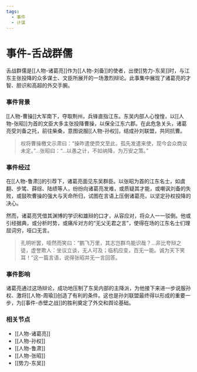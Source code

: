 ```yaml
---
tags:
  - 事件
  - 计谋
---
```

# 事件-舌战群儒

舌战群儒是[[人物-诸葛亮]]作为[[人物-刘备]]的使者，出使[[势力-东吴]]时，与江东主张投降的众多谋士、文臣所展开的一场激烈辩论。此事集中展现了诸葛亮的才智、胆识和高超的外交手腕。

### 事件背景

[[人物-曹操]]大军南下，夺取荆州，兵锋直指江东。东吴内部人心惶惶，以[[人物-张昭]]为首的文臣大多主张投降曹操，以保全江东六郡。在此危急关头，诸葛亮受刘备之托，前往柴桑，意图说服[[人物-孙权]]，结成孙刘联盟，共同抗曹。

> 权将曹操檄文示肃曰：“操昨遣使赍文至此，孤先发遣来使，现今会众商议未定。”...张昭曰：“...以愚之计，不如纳降，为万安之策。”

### 事件经过

在[[人物-鲁肃]]的引荐下，诸葛亮面见东吴群臣。以张昭为首的江东名士，如虞翻、步骘、薛综、陆绩等人，纷纷向诸葛亮发难，或质疑其才能，或嘲讽刘备的失败，或鼓吹曹操的强大与天命所归，试图在言语上压倒诸葛亮，以坚定孙权投降的决心。

然而，诸葛亮凭借其渊博的学识和雄辩的口才，从容应对，将众人一一驳倒。他或引经据典，或分析时势，或痛斥对方的“无父无君之言”，使得在场的江东名士们理屈词穷，哑口无言。

> 孔明听罢，哑然而笑曰：“鹏飞万里，其志岂群鸟能识哉？...非比夸辩之徒，虚誉欺人：坐议立谈，无人可及；临机应变，百无一能。诚为天下笑耳！”这一篇言语，说得张昭并无一言回答。

### 事件影响

诸葛亮通过这场辩论，成功地压制了东吴内部的主降派，为他接下来进一步说服孙权、激将[[人物-周瑜]]创造了有利的条件。这也是孙刘联盟最终得以形成的重要一步，为[[事件-赤壁之战]]的胜利奠定了外交和舆论基础。

### 相关节点
- [[人物-诸葛亮]]
- [[人物-孙权]]
- [[人物-鲁肃]]
- [[人物-张昭]]
- [[势力-东吴]]
